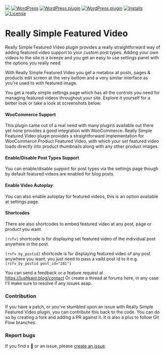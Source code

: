 
![](https://img.shields.io/wordpress/plugin/wp-version/really-simple-featured-video)
[![WordPress](https://img.shields.io/wordpress/v/really-simple-featured-video.svg?style=flat)]()
[![WordPress plugin](https://img.shields.io/wordpress/plugin/v/really-simple-featured-video.svg?style=flat)](https://wordpress.org/plugins/really-simple-featured-video/)
[![WordPress plugin](https://img.shields.io/wordpress/plugin/dt/really-simple-featured-video.svg?style=flat)](https://wordpress.org/plugins/analogwp-templates/) [![Installs](https://img.shields.io/wordpress/plugin/installs/really-simple-featured-video.svg)](https://wordpress.org/plugins/really-simple-featured-video/) [![License](https://img.shields.io/badge/license-GPL--2.0%2B-red.svg)](https://github.com/lushkant/really-simple-featured-video/blob/master/license.txt)

Really Simple Featured Video
===

Really Simple Featured Video plugin provides a really straightforward way of adding featured video support to your custom post types. Adding your own videos to the site is a breeze and you get an easy to use settings panel with the options you really need.

With Really Simple Featured Video you get a metabox at posts, pages & products edit screen at the very bottom and a very similar interface as you're used to with featured image.

You get a really simple settings page which has all the controls you need for managing featured videos throughout your site. Explore it yourself for a better look or take a look at screenshots below.

#### WooCommerce Support

This plugin came out of a real need with many plugins available out there yet none provides a good integration with WooCommerce.
Really Simple Featured Video plugin provides a straightforward implementation for WooCommerce Product Featured Video, with which your set featured video loads directly into product thumbnails along with any other product images.

#### Enable/Disable Post Types Support

You can enable/disable support for post types via the settings page though by default featured videos are enabled for blog posts.

#### Enable Video Autoplay

You can also enable autoplay for featured videos, this is an option available at settings page.

#### Shortcodes

There are also shortcodes to embed featured video at any post, page or product you want.

`[rsfv]` shortcode is for displaying set featured video of the individual post anywhere in the post.

`[rsfv by_postid]` shortcode is for displaying featured video of any post anywhere you want, you just need to pass a vaild post id to it e.g. `[rsfv_by_postid post_id="281"]`


You can send a feedback or a feature request at https://lushkant.blog/contact
Or create a thread at forums here, in any case I'll make sure to resolve if any issues asap.

### Contribution
If you have a patch, or you've stumbled upon an issue with Really Simple Featured Video plugin, you can contribute this back to the code. You can do so by creating a fork and adding a PR against it.
It is also a plus to follow Git Flow branches.

### Report bugs
If you find a 🐞 or an issue, please [create an issue](https://github.com/lushkant/really-simple-featured-video/issues/new).
